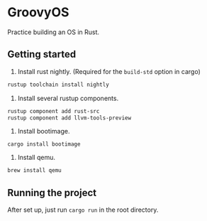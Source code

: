 # GroovyOS

Practice building an OS in Rust.

## Getting started

1. Install rust nightly. (Required for the `build-std` option in cargo)

```bash
rustup toolchain install nightly
```

1. Install several rustup components.

```bash
rustup component add rust-src
rustup component add llvm-tools-preview
```

1. Install bootimage.

```
cargo install bootimage
```

1. Install qemu.

```bash
brew install qemu
```

## Running the project

After set up, just run `cargo run` in the root directory.
